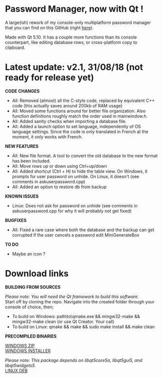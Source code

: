 # Password Manager, now with Qt !

A large(ish) rework of my console-only multiplatform password manager that you can find on this GitHub (right [here](https://github.com/bad64/pwdmanager)).

Made with Qt 5.10. It has a couple more functions than its console counterpart, like editing database rows, or cross-platform copy to clipboard.

# Latest update: v2.1, 31/08/18 (not ready for release yet)

**CODE CHANGES**

- All: Removed (almost) all the C-style code, replaced by equivalent C++ code (this actually saves around 200kb of RAM usage)
- All: Moved some functions around for better file organization. Also function definitions roughly match the order used in mainwindow.h.
- All: Added sanity checks when importing a database file.
- All: Added a launch option to set language, independently of OS language settings. Since the code is only translated in French at the moment, it only works with French.

**NEW FEATURES**

- All: New file format. A tool to convert the old database to the new format has been included.
- All: Move rows up or down using Ctrl+up/down
- All: Added shortcut (Ctrl + H) to hide the table view. On Windows, it prompts for user password on unhide. On Linux, it doesn't (see comments in askuserpassword.cpp)
- All: Added an option to restore db from backup

**KNOWN ISSUES**

- Linux: Does not ask for password on unhide (see comments in askuserpassword.cpp for why it will probably not get fixed)

**BUGFIXES**

- All: Fixed a rare case where both the database and the backup can get corrupted if the user cancels a password edit MiniGenerateBox

**TO DO**

- Maybe an icon ?

# Download links

**BUILDING FROM SOURCES**

*Please note: You will need the Qt framework to build this software.*  
Start off by cloning the repo. Navigate into the created folder through your console of choice, then;

- To build on Windows: path\to\qmake.exe && mingw32-make && mingw32-make clean (or use Qt Creator. Your call)  
- To build on Linux: qmake && make && sudo make install && make clean

**PRECOMPILED BINARIES**

[WINDOWS ZIP](https://github.com/bad64/pwdmanager-qt/releases/download/v2.1/pwdmanager-qt-v2.1.1-windows.zip)  
[WINDOWS INSTALLER](https://github.com/bad64/pwdmanager-qt/releases/download/v2.1/pwdmanager-qt-v2.1.1-windows-setup.exe)

*Please note: This package depends on libqt5core5a, libqt5gui5, and libqt5widgets5.*  
[LINUX DEB](https://github.com/bad64/pwdmanager-qt/releases/download/v2.1/pwdmanager-qt_amd64.deb)